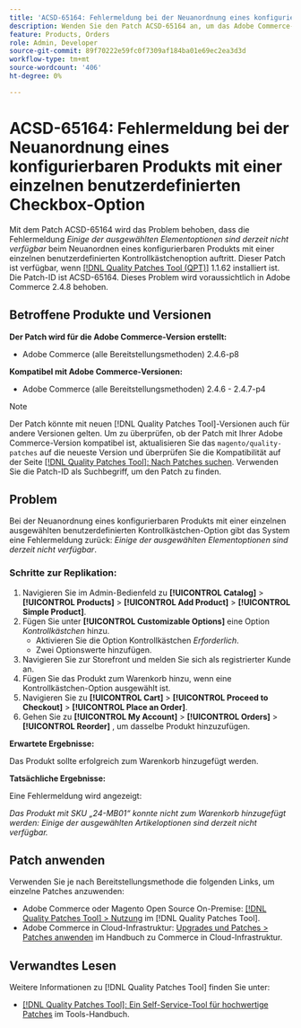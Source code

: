 ```yaml
---
title: 'ACSD-65164: Fehlermeldung bei der Neuanordnung eines konfigurierbaren Produkts mit einer einzelnen benutzerdefinierten Checkbox-Option'
description: Wenden Sie den Patch ACSD-65164 an, um das Adobe Commerce-Problem zu beheben, bei dem die Fehlermeldung *Einige der ausgewählten Elementoptionen sind derzeit nicht verfügbar* angezeigt wird, wenn ein konfigurierbares Produkt mit einer einzigen benutzerdefinierten Kontrollkästchenoption neu bestellt wird.
feature: Products, Orders
role: Admin, Developer
source-git-commit: 89f70222e59fc0f7309af184ba01e69ec2ea3d3d
workflow-type: tm+mt
source-wordcount: '406'
ht-degree: 0%

---
```



# ACSD-65164: Fehlermeldung bei der Neuanordnung eines konfigurierbaren Produkts mit einer einzelnen benutzerdefinierten Checkbox-Option

Mit dem Patch ACSD-65164 wird das Problem behoben, dass die Fehlermeldung *Einige der ausgewählten Elementoptionen sind derzeit nicht verfügbar* beim Neuanordnen eines konfigurierbaren Produkts mit einer einzelnen benutzerdefinierten Kontrollkästchenoption auftritt. Dieser Patch ist verfügbar, wenn [[!DNL Quality Patches Tool (QPT)]](/help/tools/quality-patches-tool/quality-patches-tool-to-self-serve-quality-patches.md) 1.1.62 installiert ist. Die Patch-ID ist ACSD-65164. Dieses Problem wird voraussichtlich in Adobe Commerce 2.4.8 behoben.

## Betroffene Produkte und Versionen

**Der Patch wird für die Adobe Commerce-Version erstellt:**

* Adobe Commerce (alle Bereitstellungsmethoden) 2.4.6-p8

**Kompatibel mit Adobe Commerce-Versionen:**

* Adobe Commerce (alle Bereitstellungsmethoden) 2.4.6 - 2.4.7-p4

>[!NOTE]
>
>Der Patch könnte mit neuen [!DNL Quality Patches Tool]-Versionen auch für andere Versionen gelten. Um zu überprüfen, ob der Patch mit Ihrer Adobe Commerce-Version kompatibel ist, aktualisieren Sie das `magento/quality-patches` auf die neueste Version und überprüfen Sie die Kompatibilität auf der Seite [[!DNL Quality Patches Tool]: Nach Patches suchen](https://experienceleague.adobe.com/tools/commerce-quality-patches/index.html?lang=de). Verwenden Sie die Patch-ID als Suchbegriff, um den Patch zu finden.

## Problem

Bei der Neuanordnung eines konfigurierbaren Produkts mit einer einzelnen ausgewählten benutzerdefinierten Kontrollkästchen-Option gibt das System eine Fehlermeldung zurück: *Einige der ausgewählten Elementoptionen sind derzeit nicht verfügbar*.

### Schritte zur Replikation:

1. Navigieren Sie im Admin-Bedienfeld zu **[!UICONTROL Catalog]** > **[!UICONTROL Products]** > **[!UICONTROL Add Product]** > **[!UICONTROL Simple Product]**.
1. Fügen Sie unter **[!UICONTROL Customizable Options]** eine Option *Kontrollkästchen* hinzu.
   * Aktivieren Sie die Option Kontrollkästchen *Erforderlich*.
   * Zwei Optionswerte hinzufügen.
1. Navigieren Sie zur Storefront und melden Sie sich als registrierter Kunde an.
1. Fügen Sie das Produkt zum Warenkorb hinzu, wenn eine Kontrollkästchen-Option ausgewählt ist.
1. Navigieren Sie zu **[!UICONTROL Cart]** > **[!UICONTROL Proceed to Checkout]** > **[!UICONTROL Place an Order]**.
1. Gehen Sie zu **[!UICONTROL My Account]** > **[!UICONTROL Orders]** > **[!UICONTROL Reorder]** , um dasselbe Produkt hinzuzufügen.

**Erwartete Ergebnisse:**

Das Produkt sollte erfolgreich zum Warenkorb hinzugefügt werden.

**Tatsächliche Ergebnisse:**

Eine Fehlermeldung wird angezeigt:

*Das Produkt mit SKU „24-MB01“ konnte nicht zum Warenkorb hinzugefügt werden: Einige der ausgewählten Artikeloptionen sind derzeit nicht verfügbar.*

## Patch anwenden

Verwenden Sie je nach Bereitstellungsmethode die folgenden Links, um einzelne Patches anzuwenden:

* Adobe Commerce oder Magento Open Source On-Premise: [[!DNL Quality Patches Tool] > Nutzung](/help/tools/quality-patches-tool/usage.md) im [!DNL Quality Patches Tool].
* Adobe Commerce in Cloud-Infrastruktur: [Upgrades und Patches > Patches anwenden](https://experienceleague.adobe.com/docs/commerce-cloud-service/user-guide/develop/upgrade/apply-patches.html?lang=de) im Handbuch zu Commerce in Cloud-Infrastruktur.

## Verwandtes Lesen

Weitere Informationen zu [!DNL Quality Patches Tool] finden Sie unter:

* [[!DNL Quality Patches Tool]: Ein Self-Service-Tool für hochwertige Patches](/help/tools/quality-patches-tool/quality-patches-tool-to-self-serve-quality-patches.md) im Tools-Handbuch.
